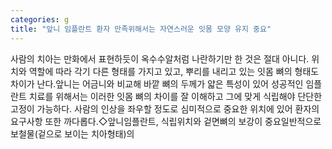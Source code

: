 ```yaml
---
categories: g
title: "앞니 임플란트 환자 만족위해서는 자연스러운 잇몸 모양 유지 중요"
---
```

사람의 치아는 만화에서 표현하듯이 옥수수알처럼 나란하기만 한 것은 절대 아니다. 위치와 역할에 따라 각기 다른 형태를 가지고 있고, 뿌리를 내리고 있는 잇몸 뼈의 형태도 차이가 난다.앞니는 어금니와 비교해 바깥 뼈의 두께가 얇은 특성이 있어 성공적인 임플란트 치료를 위해서는 이러한 잇몸 뼈의 차이를 잘 이해하고 그에 맞게 식립해야 단단한 고정이 가능하다. 사람의 인상을 좌우할 정도로 심미적으로 중요한 위치에 있어 환자의 요구사항 또한 까다롭다.◇앞니임플란트, 식립위치와 겉면뼈의 보강이 중요일반적으로 보철물(겉으로 보이는 치아형태)의